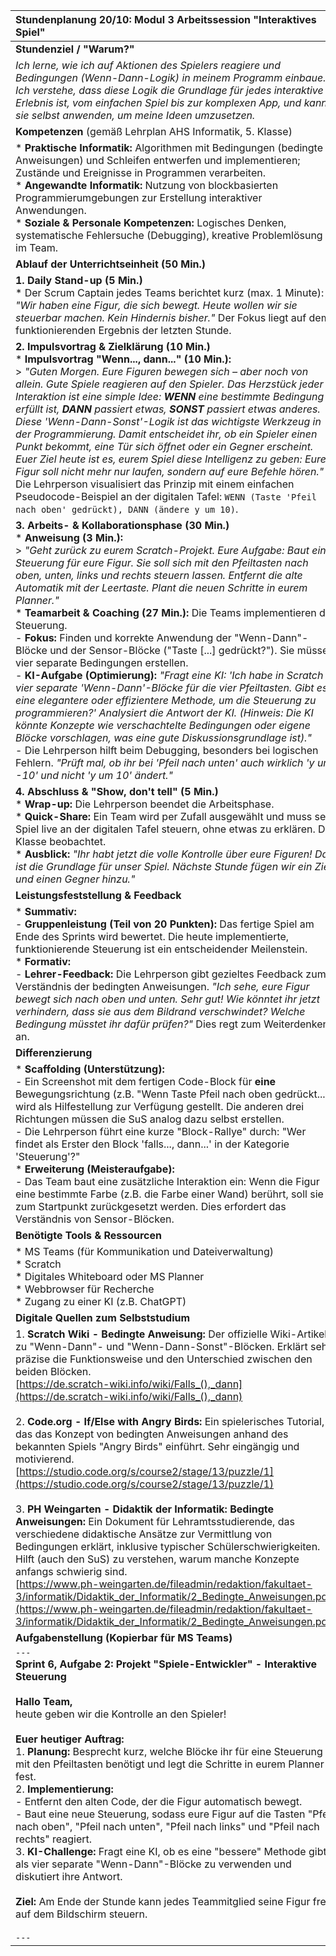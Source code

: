 | Stundenplanung 20/10: Modul 3 Arbeitssession "Interaktives Spiel" |
| :--- |
| **Stundenziel / "Warum?"** |
| *Ich lerne, wie ich auf Aktionen des Spielers reagiere und Bedingungen (Wenn-Dann-Logik) in meinem Programm einbaue. Ich verstehe, dass diese Logik die Grundlage für jedes interaktive Erlebnis ist, vom einfachen Spiel bis zur komplexen App, und kann sie selbst anwenden, um meine Ideen umzusetzen.* |
| **Kompetenzen** (gemäß Lehrplan AHS Informatik, 5. Klasse) |
| *   **Praktische Informatik:** Algorithmen mit Bedingungen (bedingte Anweisungen) und Schleifen entwerfen und implementieren; Zustände und Ereignisse in Programmen verarbeiten. <br> *   **Angewandte Informatik:** Nutzung von blockbasierten Programmierumgebungen zur Erstellung interaktiver Anwendungen. <br> *   **Soziale & Personale Kompetenzen:** Logisches Denken, systematische Fehlersuche (Debugging), kreative Problemlösung im Team. |
| **Ablauf der Unterrichtseinheit (50 Min.)** |
| **1. Daily Stand-up (5 Min.)** <br> *   Der Scrum Captain jedes Teams berichtet kurz (max. 1 Minute): *"Wir haben eine Figur, die sich bewegt. Heute wollen wir sie steuerbar machen. Kein Hindernis bisher."* Der Fokus liegt auf dem funktionierenden Ergebnis der letzten Stunde. |
| **2. Impulsvortrag & Zielklärung (10 Min.)** <br> *   **Impulsvortrag "Wenn..., dann..." (10 Min.):** <br>> *"Guten Morgen. Eure Figuren bewegen sich – aber noch von allein. Gute Spiele reagieren auf den Spieler. Das Herzstück jeder Interaktion ist eine simple Idee: **WENN** eine bestimmte Bedingung erfüllt ist, **DANN** passiert etwas, **SONST** passiert etwas anderes. Diese 'Wenn-Dann-Sonst'-Logik ist das wichtigste Werkzeug in der Programmierung. Damit entscheidet ihr, ob ein Spieler einen Punkt bekommt, eine Tür sich öffnet oder ein Gegner erscheint. Euer Ziel heute ist es, eurem Spiel diese Intelligenz zu geben: Eure Figur soll nicht mehr nur laufen, sondern auf eure Befehle hören."* <br> Die Lehrperson visualisiert das Prinzip mit einem einfachen Pseudocode-Beispiel an der digitalen Tafel: `WENN (Taste 'Pfeil nach oben' gedrückt), DANN (ändere y um 10)`. |
| **3. Arbeits- & Kollaborationsphase (30 Min.)** <br> *   **Anweisung (3 Min.):** <br>> *"Geht zurück zu eurem Scratch-Projekt. Eure Aufgabe: Baut eine Steuerung für eure Figur. Sie soll sich mit den Pfeiltasten nach oben, unten, links und rechts steuern lassen. Entfernt die alte Automatik mit der Leertaste. Plant die neuen Schritte in eurem Planner."* <br> *   **Teamarbeit & Coaching (27 Min.):** Die Teams implementieren die Steuerung. <br> - **Fokus:** Finden und korrekte Anwendung der "Wenn-Dann"-Blöcke und der Sensor-Blöcke ("Taste [...] gedrückt?"). Sie müssen vier separate Bedingungen erstellen. <br> - **KI-Aufgabe (Optimierung):** *"Fragt eine KI: 'Ich habe in Scratch vier separate 'Wenn-Dann'-Blöcke für die vier Pfeiltasten. Gibt es eine elegantere oder effizientere Methode, um die Steuerung zu programmieren?' Analysiert die Antwort der KI. (Hinweis: Die KI könnte Konzepte wie verschachtelte Bedingungen oder eigene Blöcke vorschlagen, was eine gute Diskussionsgrundlage ist)."* <br> - Die Lehrperson hilft beim Debugging, besonders bei logischen Fehlern. *"Prüft mal, ob ihr bei 'Pfeil nach unten' auch wirklich 'y um -10' und nicht 'y um 10' ändert."* |
| **4. Abschluss & "Show, don't tell" (5 Min.)** <br> *   **Wrap-up:** Die Lehrperson beendet die Arbeitsphase. <br> *   **Quick-Share:** Ein Team wird per Zufall ausgewählt und muss sein Spiel live an der digitalen Tafel steuern, ohne etwas zu erklären. Die Klasse beobachtet. <br> *   **Ausblick:** *"Ihr habt jetzt die volle Kontrolle über eure Figuren! Das ist die Grundlage für unser Spiel. Nächste Stunde fügen wir ein Ziel und einen Gegner hinzu."* |
| **Leistungsfeststellung & Feedback** |
| *   **Summativ:** <br> - **Gruppenleistung (Teil von 20 Punkten):** Das fertige Spiel am Ende des Sprints wird bewertet. Die heute implementierte, funktionierende Steuerung ist ein entscheidender Meilenstein. <br> *   **Formativ:** <br> - **Lehrer-Feedback:** Die Lehrperson gibt gezieltes Feedback zum Verständnis der bedingten Anweisungen. *"Ich sehe, eure Figur bewegt sich nach oben und unten. Sehr gut! Wie könntet ihr jetzt verhindern, dass sie aus dem Bildrand verschwindet? Welche Bedingung müsstet ihr dafür prüfen?"* Dies regt zum Weiterdenken an. |
| **Differenzierung** |
| *   **Scaffolding (Unterstützung):** <br> - Ein Screenshot mit dem fertigen Code-Block für **eine** Bewegungsrichtung (z.B. "Wenn Taste Pfeil nach oben gedrückt...") wird als Hilfestellung zur Verfügung gestellt. Die anderen drei Richtungen müssen die SuS analog dazu selbst erstellen. <br> - Die Lehrperson führt eine kurze "Block-Rallye" durch: "Wer findet als Erster den Block 'falls..., dann...' in der Kategorie 'Steuerung'?" <br> *   **Erweiterung (Meisteraufgabe):** <br> - Das Team baut eine zusätzliche Interaktion ein: Wenn die Figur eine bestimmte Farbe (z.B. die Farbe einer Wand) berührt, soll sie zum Startpunkt zurückgesetzt werden. Dies erfordert das Verständnis von Sensor-Blöcken. |
| **Benötigte Tools & Ressourcen** |
| *   MS Teams (für Kommunikation und Dateiverwaltung) <br> *   Scratch <br> *   Digitales Whiteboard oder MS Planner <br> *   Webbrowser für Recherche <br> *   Zugang zu einer KI (z.B. ChatGPT) |
| **Digitale Quellen zum Selbststudium** |
| 1. **Scratch Wiki - Bedingte Anweisung:** Der offizielle Wiki-Artikel zu "Wenn-Dann"- und "Wenn-Dann-Sonst"-Blöcken. Erklärt sehr präzise die Funktionsweise und den Unterschied zwischen den beiden Blöcken.<br>[https://de.scratch-wiki.info/wiki/Falls_(),_dann](https://de.scratch-wiki.info/wiki/Falls_(),_dann) <br><br> 2. **Code.org - If/Else with Angry Birds:** Ein spielerisches Tutorial, das das Konzept von bedingten Anweisungen anhand des bekannten Spiels "Angry Birds" einführt. Sehr eingängig und motivierend.<br>[https://studio.code.org/s/course2/stage/13/puzzle/1](https://studio.code.org/s/course2/stage/13/puzzle/1) <br><br> 3. **PH Weingarten - Didaktik der Informatik: Bedingte Anweisungen:** Ein Dokument für Lehramtsstudierende, das verschiedene didaktische Ansätze zur Vermittlung von Bedingungen erklärt, inklusive typischer Schülerschwierigkeiten. Hilft (auch den SuS) zu verstehen, warum manche Konzepte anfangs schwierig sind.<br>[https://www.ph-weingarten.de/fileadmin/redaktion/fakultaet-3/informatik/Didaktik_der_Informatik/2_Bedingte_Anweisungen.pdf](https://www.ph-weingarten.de/fileadmin/redaktion/fakultaet-3/informatik/Didaktik_der_Informatik/2_Bedingte_Anweisungen.pdf) |
| **Aufgabenstellung (Kopierbar für MS Teams)** |
| `---` <br> **Sprint 6, Aufgabe 2: Projekt "Spiele-Entwickler" - Interaktive Steuerung** <br><br> **Hallo Team,** <br> heute geben wir die Kontrolle an den Spieler! <br><br> **Euer heutiger Auftrag:** <br> 1. **Planung:** Besprecht kurz, welche Blöcke ihr für eine Steuerung mit den Pfeiltasten benötigt und legt die Schritte in eurem Planner fest. <br> 2. **Implementierung:** <br>    - Entfernt den alten Code, der die Figur automatisch bewegt. <br>    - Baut eine neue Steuerung, sodass eure Figur auf die Tasten "Pfeil nach oben", "Pfeil nach unten", "Pfeil nach links" und "Pfeil nach rechts" reagiert. <br> 3. **KI-Challenge:** Fragt eine KI, ob es eine "bessere" Methode gibt, als vier separate "Wenn-Dann"-Blöcke zu verwenden und diskutiert ihre Antwort. <br><br> **Ziel:** Am Ende der Stunde kann jedes Teammitglied seine Figur frei auf dem Bildschirm steuern. <br><br> `---` |

